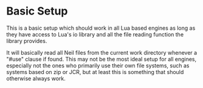 # Basic Setup

This is a basic setup which should work in all Lua based engines as long as they have access to Lua's io library and all the file reading function the library provides.

It will basically read all Neil files from the current work directory whenever a "#use" clause if found.
This may not be the most ideal setup for all engines, especially not the ones who primarily use their own file systems, such as systems based on zip or JCR, but at least this is something that should otherwise always work.

